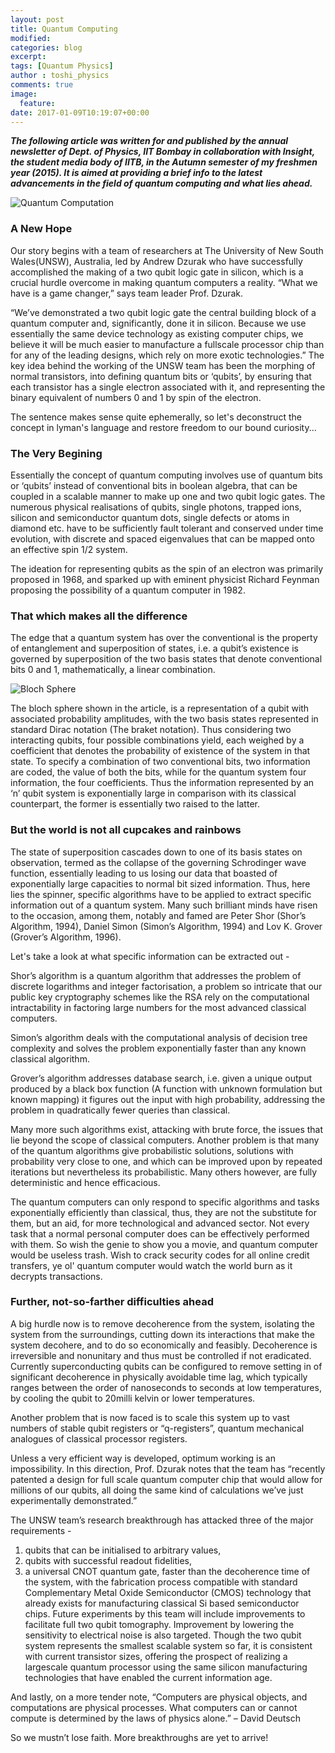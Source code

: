 ```yaml
---
layout: post
title: Quantum Computing
modified:
categories: blog
excerpt:
tags: [Quantum Physics]
author : toshi_physics
comments: true
image:
  feature:
date: 2017-01-09T10:19:07+00:00
---
```

___The following article was written for and published by the annual newsletter of Dept. of Physics, IIT Bombay in collaboration with Insight, the student media body of IITB, in the Autumn semester of my freshmen year (2015). It is aimed at providing a brief info to the latest advancements in the field of quantum computing and what lies ahead.___

![Quantum Computation](http://www.doc.ic.ac.uk/~ids/dotdot/misc/images/dilbert-dt970322_295.gif)
### A New Hope
Our story begins with a team of researchers at The University of New South Wales(UNSW), Australia, led by Andrew Dzurak who have successfully 
accomplished the making of a two qubit logic gate in silicon, which is a crucial hurdle overcome in making quantum computers
a reality. “What we have is a game changer,” says team leader Prof. Dzurak.

“We’ve demonstrated a two qubit logic gate the central building block of a quantum computer and, significantly, done it in silicon. 
Because we use essentially the same device technology as existing computer chips, we believe it will be much easier to manufacture 
a fullscale processor chip than for any of the leading designs, which rely on more exotic technologies.”
The key idea behind the working of the UNSW team has been the morphing of normal transistors, into defining quantum bits or ‘qubits’, 
by ensuring that each transistor has a single electron associated with it, and representing the binary equivalent of numbers 0 and 1 
by spin of the electron.

The sentence makes sense quite ephemerally, so let's deconstruct the concept in lyman's language and restore freedom to our bound curiosity...

### The Very Begining

Essentially the concept of quantum computing involves use of quantum bits or ‘qubits’ instead of conventional bits in boolean algebra, 
that can be coupled in a scalable manner to make up one and two qubit logic gates. 
The numerous physical realisations of qubits, single photons, trapped ions, silicon and semiconductor quantum dots, 
single defects or atoms in diamond etc. have to be sufficiently fault tolerant and conserved under time evolution, 
with discrete and spaced eigenvalues that can be mapped onto an effective spin 1/2 system.

The ideation for representing qubits as the spin of an electron was primarily proposed in 1968, 
and sparked up with eminent physicist Richard Feynman proposing the possibility of a quantum computer in 1982.

### That which makes all the difference

The edge that a quantum system has over the conventional is the property of entanglement and superposition of states, 
i.e. a qubit’s existence is governed by superposition of the two basis states that denote conventional bits 0 and 1, 
mathematically, a linear combination.

![Bloch Sphere](https://upload.wikimedia.org/wikipedia/commons/thumb/6/6b/Bloch_sphere.svg/237px-Bloch_sphere.svg.png)

The bloch sphere shown in the article, is a representation of a qubit with associated probability amplitudes, 
with the two basis states represented in standard Dirac notation (The braket notation). 
Thus considering two interacting qubits, four possible combinations yield, each weighed by a coefficient 
that denotes the probability of existence of the system in that state.
To specify a combination of two conventional bits, two information are coded, the value of both the bits, 
while for the quantum system four information, the four coefficients. 
Thus the information represented by an ‘n’ qubit system is exponentially large in comparison with its classical counterpart, 
the former is essentially two raised to the latter.

### But the world is not all cupcakes and rainbows

The state of superposition cascades down to one of its basis states on observation,
termed as the collapse of the governing Schrodinger wave function, essentially leading to us losing our data that boasted
of exponentially large capacities to normal bit sized information.
Thus, here lies the spinner, specific algorithms have to be applied to extract specific information out of a quantum system.
Many such brilliant minds have risen to the occasion, among them, notably and famed are Peter Shor (Shor’s Algorithm, 1994), 
Daniel Simon (Simon’s Algorithm, 1994) and Lov K. Grover (Grover’s Algorithm, 1996).

Let's take a look at what specific information can be extracted out - 

Shor’s algorithm is a quantum algorithm that addresses the problem of discrete logarithms and integer factorisation, 
a problem so intricate that our public key cryptography schemes like the RSA rely on the computational intractability 
in factoring large numbers for the most advanced classical computers.

Simon’s algorithm deals with the computational analysis of decision tree complexity and solves the problem exponentially 
faster than any known classical algorithm.

Grover’s algorithm addresses database search, i.e. given a unique output produced by a black box function 
(A function with unknown formulation but known mapping) it figures out the input with high probability, 
addressing the problem in quadratically fewer queries than classical.

Many more such algorithms exist, attacking with brute force, the issues that lie beyond the scope of classical computers.
Another problem is that many of the quantum algorithms give probabilistic solutions, solutions with probability very close to one, 
and which can be improved upon by repeated iterations but nevertheless its probabilistic. 
Many others however, are fully deterministic and hence efficacious.

The quantum computers can only respond to specific algorithms and tasks exponentially efficiently than classical, thus, 
they are not the substitute for them, but an aid, for more technological and advanced sector. 
Not every task that a normal personal computer does can be effectively performed with them.
So wish the genie to show you a movie, and quantum computer would be useless trash. Wish to crack security codes for all online credit
transfers, ye ol' quantum computer would watch the world burn as it decrypts transactions.

### Further, not-so-farther difficulties ahead

A big hurdle now is to remove decoherence from the system, isolating the system from the
surroundings, cutting down its interactions that make the system decohere, and to do so
economically and feasibly. Decoherence is irreversible and nonunitary and thus must be
controlled if not eradicated. Currently superconducting qubits can be configured to remove
setting in of significant decoherence in physically avoidable time lag, which typically ranges 
between the order of nanoseconds to seconds at low temperatures, by cooling the qubit to 20milli kelvin or lower temperatures.

Another problem that is now faced is to scale this system up to vast numbers of stable qubit registers or “q-registers”, 
quantum mechanical analogues of classical processor registers.

Unless a very efficient way is developed, optimum working is an impossibility.
In this direction, Prof. Dzurak notes that the team has “recently patented a design for full scale
quantum computer chip that would allow for millions of our qubits, all doing the same kind of calculations 
we’ve just experimentally demonstrated.”

The UNSW team’s research breakthrough has attacked three of the major requirements -  
1) qubits that can be initialised to arbitrary values, 
2) qubits with successful readout fidelities, 
3) a universal CNOT quantum gate, faster than the decoherence time of the system, 
with the fabrication process compatible with standard Complementary Metal Oxide Semiconductor (CMOS) technology that already exists
 for manufacturing classical Si based semiconductor chips.
Future experiments by this team will include improvements to facilitate full two qubit tomography. 
Improvement by lowering the sensitivity to electrical noise is also targeted. 
Though the two qubit system represents the smallest scalable system so far, it is consistent with current transistor sizes, offering the prospect of realizing a largescale
quantum processor using the same silicon manufacturing technologies that have enabled the current information age.

And lastly, on a more tender note,
“Computers are physical objects, and computations are physical processes.
What computers can or cannot compute is determined by the laws of physics alone.”
– David Deutsch

So we mustn’t lose faith. More breakthroughs are yet to arrive!
